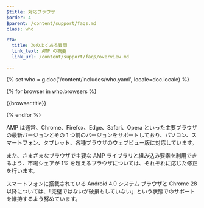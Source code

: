 ```yaml
---
$title: 対応ブラウザ
$order: 4
$parent: /content/support/faqs.md
class: who

cta:
  title: 次のよくある質問
  link_text: AMP の概要
  link_url: /content/support/faqs/overview.md

---
```

{% set who = g.doc('/content/includes/who.yaml', locale=doc.locale) %}

<div class="browser-container">
{% for browser in who.browsers %}
  <div class="browser">
    <amp-img width="75"
        height="75"
        layout="responsive"
        src="{{browser.img}}"></amp-img>
    <p class="browser-title">{{browser.title}}</p>
  </div>
{% endfor %}
</div>

AMP は通常、Chrome、Firefox、Edge、Safari、Opera といった主要ブラウザの最新バージョンとその 1 つ前のバージョンをサポートしており、パソコン、スマートフォン、タブレット、各種ブラウザのウェブビュー版に対応しています。

また、さまざまなブラウザで主要な AMP ライブラリと組み込み要素を利用できるよう、市場シェアが 1% を超えるブラウザについては、それぞれに応じた修正を行います。

スマートフォンに搭載されている Android 4.0 システム ブラウザと Chrome 28 以降については、「完璧ではないが破損もしていない」という状態でのサポートを維持するよう努めています。
